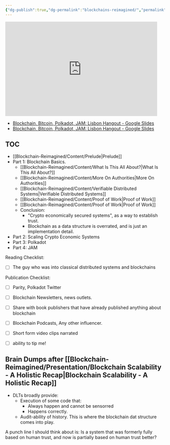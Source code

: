 ```yaml
---
{"dg-publish":true,"dg-permalink":"blockchains-reimagined/","permalink":"/blockchains-reimagined/","hide":true,"created":"2024-07-12T16:35:17.118+01:00","updated":"2024-10-15T22:28:51.442+01:00"}
---
```


<iframe src="https://docs.google.com/presentation/d/e/2PACX-1vQb_OXXMBQFHJTbUDDOm-UePQzf_oigtaX1kG8jlpuUXBuw-yrL3nutul3OJReByj3FW5RqAKw6QQdu/embed?start=false&loop=false&delayms=3000" frameborder="0" width="480" height="299" allowfullscreen="true" mozallowfullscreen="true" webkitallowfullscreen="true"></iframe>

- [Blockchain, Bitcoin, Polkadot, JAM: Lisbon Hangout - Google Slides](https://docs.google.com/presentation/d/1UPmnISt8OH8CzgxbY2q9kX34rYP8Me-0qkLoiSXPyAQ/edit?usp=sharing)
- [Blockchain, Bitcoin, Polkadot, JAM: Lisbon Hangout - Google Slides](https://docs.google.com/presentation/d/e/2PACX-1vQb_OXXMBQFHJTbUDDOm-UePQzf_oigtaX1kG8jlpuUXBuw-yrL3nutul3OJReByj3FW5RqAKw6QQdu/pub?start=false&loop=false&delayms=3000)

## TOC 
- [[Blockchain-Reimagined/Content/Prelude\|Prelude]]
- Part 1: Blockchain Basics. 
	- [[Blockchain-Reimagined/Content/What Is This All About?\|What Is This All About?]]
	- [[Blockchain-Reimagined/Content/More On Authorities\|More On Authorities]]
	- [[Blockchain-Reimagined/Content/Verifiable Distributed Systems\|Verifiable Distributed Systems]]
	- [[Blockchain-Reimagined/Content/Proof of Work\|Proof of Work]]
	- [[Blockchain-Reimagined/Content/Proof of Work\|Proof of Work]]
	- Conclusion: 
		- "Crypto economically secured systems", as a way to establish trust. 
		- Blockchain as a data structure is overrated, and is just an implementation detail. 
- Part 2: Scaling Crypto Economic Systems
- Part 3: Polkadot 
- Part 4: JAM 

Reading Checklist: 
- [ ] The guy who was into classical distributed systems and blockchains

Publication Checklist: 
- [ ] Parity, Polkadot Twitter
- [ ] Blockchain Newsletters, news outlets. 
- [ ] Share with book publishers that have already published anything about blockchain
- [ ] Blockchain Podcasts, Any other influencer. 
- [ ] Short form video clips narrated
- [ ] ability to tip me! 


## Brain Dumps after [[Blockchain-Reimagined/Presentation/Blockchain Scalability - A Holistic Recap\|Blockchain Scalability - A Holistic Recap]]

- DLTs broadly provide: 
	- Execution of some code that: 
		- Always happen and cannot be sensorred
		- Happens correctly. 
	- Audit-ability of history. This is where the blockchain dat structure comes into play.

A punch line I should think about is: Is a system that was formerly fully based on human trust, and now is partially based on human trust better? 